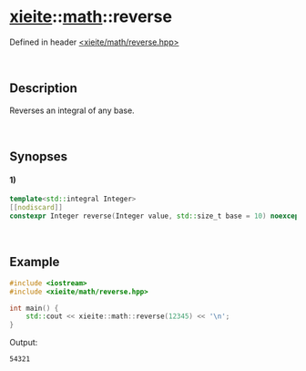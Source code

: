 # [xieite](../xieite.md)\:\:[math](../math.md)\:\:reverse
Defined in header [<xieite/math/reverse.hpp>](../../include/xieite/math/reverse.hpp)

&nbsp;

## Description
Reverses an integral of any base.

&nbsp;

## Synopses
#### 1)
```cpp
template<std::integral Integer>
[[nodiscard]]
constexpr Integer reverse(Integer value, std::size_t base = 10) noexcept;
```

&nbsp;

## Example
```cpp
#include <iostream>
#include <xieite/math/reverse.hpp>

int main() {
    std::cout << xieite::math::reverse(12345) << '\n';
}
```
Output:
```
54321
```
